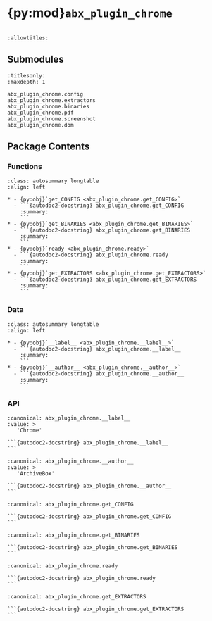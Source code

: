 # {py:mod}`abx_plugin_chrome`

```{py:module} abx_plugin_chrome
```

```{autodoc2-docstring} abx_plugin_chrome
:allowtitles:
```

## Submodules

```{toctree}
:titlesonly:
:maxdepth: 1

abx_plugin_chrome.config
abx_plugin_chrome.extractors
abx_plugin_chrome.binaries
abx_plugin_chrome.pdf
abx_plugin_chrome.screenshot
abx_plugin_chrome.dom
```

## Package Contents

### Functions

````{list-table}
:class: autosummary longtable
:align: left

* - {py:obj}`get_CONFIG <abx_plugin_chrome.get_CONFIG>`
  - ```{autodoc2-docstring} abx_plugin_chrome.get_CONFIG
    :summary:
    ```
* - {py:obj}`get_BINARIES <abx_plugin_chrome.get_BINARIES>`
  - ```{autodoc2-docstring} abx_plugin_chrome.get_BINARIES
    :summary:
    ```
* - {py:obj}`ready <abx_plugin_chrome.ready>`
  - ```{autodoc2-docstring} abx_plugin_chrome.ready
    :summary:
    ```
* - {py:obj}`get_EXTRACTORS <abx_plugin_chrome.get_EXTRACTORS>`
  - ```{autodoc2-docstring} abx_plugin_chrome.get_EXTRACTORS
    :summary:
    ```
````

### Data

````{list-table}
:class: autosummary longtable
:align: left

* - {py:obj}`__label__ <abx_plugin_chrome.__label__>`
  - ```{autodoc2-docstring} abx_plugin_chrome.__label__
    :summary:
    ```
* - {py:obj}`__author__ <abx_plugin_chrome.__author__>`
  - ```{autodoc2-docstring} abx_plugin_chrome.__author__
    :summary:
    ```
````

### API

````{py:data} __label__
:canonical: abx_plugin_chrome.__label__
:value: >
   'Chrome'

```{autodoc2-docstring} abx_plugin_chrome.__label__
```

````

````{py:data} __author__
:canonical: abx_plugin_chrome.__author__
:value: >
   'ArchiveBox'

```{autodoc2-docstring} abx_plugin_chrome.__author__
```

````

````{py:function} get_CONFIG()
:canonical: abx_plugin_chrome.get_CONFIG

```{autodoc2-docstring} abx_plugin_chrome.get_CONFIG
```
````

````{py:function} get_BINARIES()
:canonical: abx_plugin_chrome.get_BINARIES

```{autodoc2-docstring} abx_plugin_chrome.get_BINARIES
```
````

````{py:function} ready()
:canonical: abx_plugin_chrome.ready

```{autodoc2-docstring} abx_plugin_chrome.ready
```
````

````{py:function} get_EXTRACTORS()
:canonical: abx_plugin_chrome.get_EXTRACTORS

```{autodoc2-docstring} abx_plugin_chrome.get_EXTRACTORS
```
````

